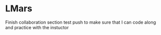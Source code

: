 # LMars
Finish collaboration section 
test push to make sure that I can code along and practice with the instuctor
